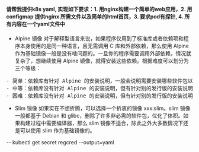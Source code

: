 #### 请帮我提供k8s yaml, 实现如下要求：1. 用nginx构建一个简单的web应用，2. 用configmap 提供nginx 所需文件以及简单的html首页，3. 要求pod有探针, 4. 所有内容在一个yaml文件中

#### 
- Alpine 镜像
对于解释型语言来说，如果程序仅用到了标准库或者依赖项和程序本身使用的是同一种语言，且无需调用 C 库和外部依赖，那么使用 Alpine 作为基础镜像一般是没有啥问题的。一旦你的程序需要调用外部依赖，情况就复杂了，想继续使用 Alpine 镜像，就得安装这些依赖。根据难度可以划分为三个等级：
<pre>
- 简单：依赖库有针对 Alpine 的安装说明，一般会说明需要安装哪些软件包以及如何建立依赖关系。但这种情况非常罕见，原因前面也提到了，Alpine 的软件包数量比大多数流行的发行版要少得多。
- 中等：依赖库没有针对 Alpine 的安装说明，但有针对别的发行版的安装说明。我们可以通过对比找到与别的发行版的软件包相匹配的 Alpine 软件包（假如有的话）。
- 困难：依赖库没有针对 Alpine 的安装说明，但有针对别的发行版的安装说明，但是 Alpine 也没有与之对应的软件包。这种情况就必须从源码开始构建！
</pre>

- Slim 镜像
如果实在不想折腾，可以选择一个折衷的镜像 xxx:slim。slim 镜像一般都基于 Debian 和 glibc，删除了许多非必需的软件包，优化了体积。如果构建过程中需要编译器，那么 slim 镜像不适合，除此之外大多数情况下还是可以使用 slim 作为基础镜像的。

--
kubectl get secret regcred --output=yaml
